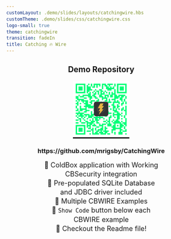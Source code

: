 ```yaml
---
customLayout: .demo/slides/layouts/catchingwire.hbs
customTheme: .demo/slides/css/catchingwire.css
logo-small: true
theme: catchingwire
transition: fadeIn
title: Catching 🔥 Wire
---
```


<h2 style="text-align: center; display: block;">Demo Repository</h2>

<div style="display: flex; justify-content: center;">
	<span style="background-color: black;">
		<img src=".demo/slides/images/github-qr-code.svg" alt-text="CBWire Logo" style="height: 150px;">
	</span>
</div>

<h3 class="text-cbwire" style="text-align: center; display: block;">https://github.com/mrigsby/CatchingWire</h3>

<div style="font-size: 18px; line-height: 24px; margin: 10px 100px; text-align: center;">
	📌 ColdBox application with Working CBSecurity integration<br>
	📌 Pre-populated SQLite Database and JDBC driver included<br>
	📌 Multiple CBWIRE Examples<br>
	📌 <code>Show Code</code> button below each CBWIRE example<br>
	📌 Checkout the Readme file!<br>
</div>